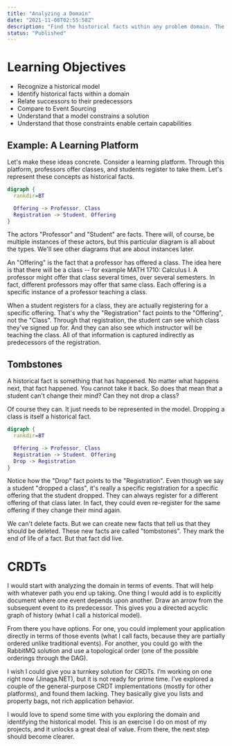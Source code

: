 ```yaml
---
title: "Analyzing a Domain"
date: "2021-11-08T02:55:58Z"
description: "Find the historical facts within any problem domain. The relationships among those facts determine the constraints of the solution you can build."
status: "Published"
---
```


# Learning Objectives

- Recognize a historical model
- Identify historical facts within a domain
- Relate successors to their predecessors
- Compare to Event Sourcing
- Understand that a model constrains a solution
- Understand that those constraints enable certain capabilities

## Example: A Learning Platform

Let's make these ideas concrete.
Consider a learning platform.
Through this platform, professors offer classes, and students register to take them.
Let's represent these concepts as historical facts.

```dot
digraph {
  rankdir=BT

  Offering -> Professor, Class
  Registration -> Student, Offering
}
```

The actors "Professor" and "Student" are facts.
There will, of course, be multiple instances of these actors, but this particular diagram is all about the types.
We'll see other diagrams that are about instances later.

An "Offering" is the fact that a professor has offered a class.
The idea here is that there will be a class -- for example MATH 1710: Calculus I.
A professor might offer that class several times, over several semesters.
In fact, different professors may offer that same class.
Each offering is a specific instance of a professor teaching a class.

When a student registers for a class, they are actually registering for a specific offering.
That's why the "Registration" fact points to the "Offering", not the "Class".
Through that registration, the student can see which class they've signed up for.
And they can also see which instructor will be teaching the class.
All of that information is captured indirectly as predecessors of the registration.

## Tombstones

A historical fact is something that has happened.
No matter what happens next, that fact happened.
You cannot take it back.
So does that mean that a student can't change their mind?
Can they not drop a class?

Of course they can.
It just needs to be represented in the model.
Dropping a class is itself a historical fact.

```dot
digraph {
  rankdir=BT

  Offering -> Professor, Class
  Registration -> Student, Offering
  Drop -> Registration
}
```

Notice how the "Drop" fact points to the "Registration".
Even though we say a student "dropped a class", it's really a specific registration for a specific offering that the student dropped.
They can always register for a different offering of that class later.
In fact, they could even re-register for the same offering if they change their mind again.

We can't delete facts.
But we can create new facts that tell us that they should be deleted.
These new facts are called "tombstones".
They mark the end of life of a fact.
But that fact did live.

# CRDTs

I would start with analyzing the domain in terms of events.
That will help with whatever path you end up taking.
One thing I would add is to explicitly document where one event depends upon another.
Draw an arrow from the subsequent event to its predecessor.
This gives you a directed acyclic graph of history (what I call a historical model).
 
From there you have options.
For one, you could implement your application directly in terms of those events (what I call facts, because they are partially ordered unlike traditional events).
For another, you could go with the RabbitMQ solution and use a topological order (one of the possible orderings through the DAG).
 
I wish I could give you a turnkey solution for CRDTs.
I’m working on one right now (Jinaga.NET), but it is not ready for prime time.
I’ve explored a couple of the general-purpose CRDT implementations (mostly for other platforms), and found them lacking.
They basically give you lists and property bags, not rich application behavior.
 
I would love to spend some time with you exploring the domain and identifying the historical model.
This is an exercise I do on most of my projects, and it unlocks a great deal of value.
From there, the next step should become clearer.
 